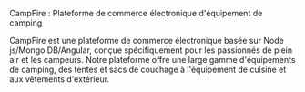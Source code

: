 CampFire : Plateforme de commerce électronique d'équipement de camping

CampFire est une plateforme de commerce électronique basée sur Node js/Mongo DB/Angular, conçue spécifiquement pour les passionnés de plein air et les campeurs. Notre plateforme offre une large gamme d'équipements de camping, des tentes et sacs de couchage à l'équipement de cuisine et aux vêtements d'extérieur.
